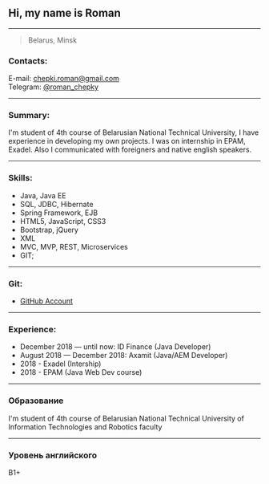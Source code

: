 ## Hi, my name is Roman

----

> Belarus, Minsk


### Contacts:
E-mail: [chepki.roman@gmail.com](mailto:chepki.roman@gmail.com)  
Telegram: [@roman_chepky](https://t.me/roman_chepky)

----
### Summary:

I'm student of 4th course of Belarusian National Technical University, I have experience in developing my own projects. I was on internship in EPAM, Exadel. Also I communicated with foreigners and native english speakers.  




----
### Skills: 
* Java, Java EE
* SQL, JDBC, Hibernate
* Spring Framework, EJB
* HTML5, JavaScript, CSS3
* Bootstrap, jQuery
* XML
* MVC, MVP, REST, Microservices
* GIT;

----
### Git:
* [GitHub Account](https://github.com/ChepkiRoman)


----
### Experience:
 * December 2018 — until now: ID Finance (Java Developer)
 * August 2018 — December 2018: Axamit (Java/AEM Developer)
 * 2018 - Exadel (Intership)
 * 2018 - EPAM (Java Web Dev course)


----
### Образование
 I'm student of 4th course of Belarusian National Technical University of Information Technologies and Robotics faculty 
  

----
### Уровень английского
 B1+